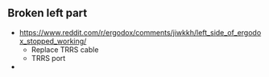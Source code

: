 ## Broken left part
- https://www.reddit.com/r/ergodox/comments/jiwkkh/left_side_of_ergodox_stopped_working/
	- Replace TRRS cable
	- TRRS port
- 